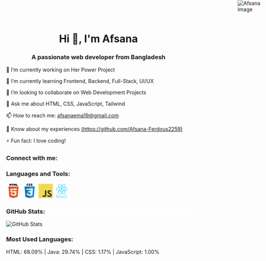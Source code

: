 
<h1 align="center">Hi 👋, I'm Afsana</h1>
<h3 align="center">A passionate web developer from Bangladesh</h3>

<p align="left">🔭 I’m currently working on Her Power Project</p>
<p align="left">🌱 I’m currently learning Frontend, Backend, Full-Stack, UI/UX</p>
<p align="left">👯 I’m looking to collaborate on Web Development Projects</p>
<p align="left">💬 Ask me about HTML, CSS, JavaScript, Tailwind</p>
<p align="left">📫 How to reach me: <a href="mailto:afsanaema19@gmail.com">afsanaema19@gmail.com</a></p>
<p align="left">📄 Know about my experiences <a href="https://github.com/Afsana-Ferdous2259">(https://github.com/Afsana-Ferdous2259)</a></p>
<p align="left">⚡ Fun fact: I love coding!</p>

<h3 align="left">Connect with me:</h3>

<h3 align="left">Languages and Tools:</h3>
<p align="left">
  <img src="https://raw.githubusercontent.com/devicons/devicon/master/icons/html5/html5-original-wordmark.svg" alt="html5" width="40" height="40"/> 
  <img src="https://raw.githubusercontent.com/devicons/devicon/master/icons/css3/css3-original-wordmark.svg" alt="css3" width="40" height="40"/> 
  <img src="https://raw.githubusercontent.com/devicons/devicon/master/icons/javascript/javascript-original.svg" alt="javascript" width="40" height="40"/>
  <img src="https://raw.githubusercontent.com/devicons/devicon/master/icons/react/react-original-wordmark.svg" alt="react" width="40" height="40"/>
</p>

<h3 align="left" style="background-color: #ffffff;">GitHub Stats:</h3>
<p align="left">
  <img src="https://github-readme-stats.vercel.app/api?username=Afsana-dev&show_icons=true&theme=dark" alt="GitHub Stats" />
</p>

<h3 align="left">Most Used Languages:</h3>
<p align="left">
  HTML: 68.09% | Java: 29.74% | CSS: 1.17% | JavaScript: 1.00%
</p>

<!-- Image positioned to the top right -->
<img src="https://camo.githubusercontent.com/aefba8fea588656a8604b61003108a1ac22992a44d59be5ad4f0913e69c3e7e1/68747470733a2f2f692e67696665722e636f6d2f4a5841302e676966" alt="Afsana Image" style="position: absolute; top: 0; right: 0; width: 100px; height: 100px;"/>
